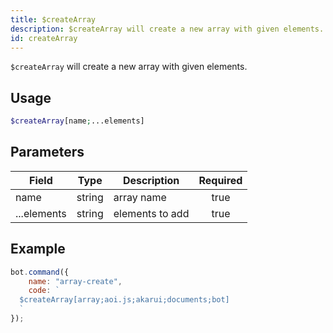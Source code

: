 ```yaml
---
title: $createArray
description: $createArray will create a new array with given elements.
id: createArray
---
```


`$createArray` will create a new array with given elements.

## Usage

```php
$createArray[name;...elements]
```

## Parameters

| Field     | Type     | Description                                                        | Required |
|-----------|----------|--------------------------------------------------------------------|:--------:|
| name      | string   | array name                                                         |   true   |
| ...elements      | string   | elements to add                                             |   true   |

## Example

```javascript
bot.command({
    name: "array-create",
    code: `
  $createArray[array;aoi.js;akarui;documents;bot]
  `
});
```